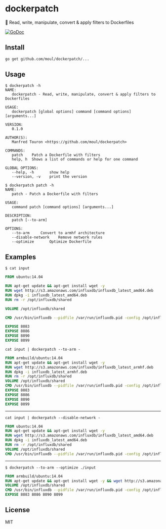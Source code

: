 # dockerpatch
:whale: Read, write, manipulate, convert &amp; apply filters to Dockerfiles

[![GoDoc](https://godoc.org/github.com/moul/dockerpatch?status.svg)](https://godoc.org/github.com/moul/dockerpatch)

## Install

```bash
go get github.com/moul/dockerpatch/...
```

## Usage

```console
$ dockerpatch -h
NAME:
   dockerpatch - Read, write, manipulate, convert & apply filters to Dockerfiles

USAGE:
   dockerpatch [global options] command [command options] [arguments...]

VERSION:
   0.1.0

AUTHOR(S):
   Manfred Touron <https://github.com/moul/dockerpatch>

COMMANDS:
   patch	Patch a Dockerfile with filters
   help, h	Shows a list of commands or help for one command

GLOBAL OPTIONS:
   --help, -h		show help
   --version, -v	print the version
```

```console
$ dockerpatch patch -h
NAME:
   patch - Patch a Dockerfile with filters

USAGE:
   command patch [command options] [arguments...]

DESCRIPTION:
   patch [--to-arm]

OPTIONS:
   --to-arm		Convert to armhf architecture
   --disable-network	Remove network rules
   --optimize		Optimize Dockerfile
```

## Examples

```console
$ cat input
```

```Dockerfile
FROM ubuntu:14.04

RUN apt-get update && apt-get install wget -y
RUN wget http://s3.amazonaws.com/influxdb/influxdb_latest_amd64.deb
RUN dpkg -i influxdb_latest_amd64.deb
RUN rm -r /opt/influxdb/shared

VOLUME /opt/influxdb/shared

CMD /usr/bin/influxdb --pidfile /var/run/influxdb.pid -config /opt/influxdb/shared/config.toml

EXPOSE 8083
EXPOSE 8086
EXPOSE 8090
EXPOSE 8099
```

```console
cat input | dockerpatch --to-arm -
```

```Dockerfile
FROM armbuild/ubuntu:14.04
RUN apt-get update && apt-get install wget -y
RUN wget http://s3.amazonaws.com/influxdb/influxdb_latest_armhf.deb
RUN dpkg -i influxdb_latest_armhf.deb
RUN rm -r /opt/influxdb/shared
VOLUME /opt/influxdb/shared
CMD /usr/bin/influxdb --pidfile /var/run/influxdb.pid -config /opt/influxdb/shared/config.toml
EXPOSE 8083
EXPOSE 8086
EXPOSE 8090
EXPOSE 8099
```

---

```console
cat input | dockerpatch --disable-network -
```

```Dockerfile
FROM ubuntu:14.04
RUN apt-get update && apt-get install wget -y
RUN wget http://s3.amazonaws.com/influxdb/influxdb_latest_amd64.deb
RUN dpkg -i influxdb_latest_amd64.deb
RUN rm -r /opt/influxdb/shared
VOLUME /opt/influxdb/shared
CMD /usr/bin/influxdb --pidfile /var/run/influxdb.pid -config /opt/influxdb/shared/config.toml
```

---

```console
$ dockerpatch --to-arm --optimize ./input
```

```Dockerfile
FROM armbuild/ubuntu:14.04
RUN apt-get update && apt-get install wget -y && wget http://s3.amazonaws.com/influxdb/influxdb_latest_armhf.deb && dpkg -i influxdb_latest_armhf.deb && rm -r /opt/influxdb/shared
VOLUME /opt/influxdb/shared
CMD /usr/bin/influxdb --pidfile /var/run/influxdb.pid -config /opt/influxdb/shared/config.toml
EXPOSE 8083 8086 8090 8099
```

## License

MIT
